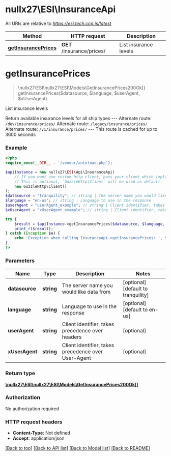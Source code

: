 # nullx27\ESI\InsuranceApi

All URIs are relative to *https://esi.tech.ccp.is/latest*

Method | HTTP request | Description
------------- | ------------- | -------------
[**getInsurancePrices**](InsuranceApi.md#getInsurancePrices) | **GET** /insurance/prices/ | List insurance levels


# **getInsurancePrices**
> \nullx27\ESI\nullx27\ESI\Models\GetInsurancePrices200Ok[] getInsurancePrices($datasource, $language, $userAgent, $xUserAgent)

List insurance levels

Return available insurance levels for all ship types  --- Alternate route: `/dev/insurance/prices/`  Alternate route: `/legacy/insurance/prices/`  Alternate route: `/v1/insurance/prices/`  --- This route is cached for up to 3600 seconds

### Example
```php
<?php
require_once(__DIR__ . '/vendor/autoload.php');

$apiInstance = new nullx27\ESI\Api\InsuranceApi(
    // If you want use custom http client, pass your client which implements `GuzzleHttp\ClientInterface`.
    // This is optional, `GuzzleHttp\Client` will be used as default.
    new GuzzleHttp\Client()
);
$datasource = "tranquility"; // string | The server name you would like data from
$language = "en-us"; // string | Language to use in the response
$userAgent = "userAgent_example"; // string | Client identifier, takes precedence over headers
$xUserAgent = "xUserAgent_example"; // string | Client identifier, takes precedence over User-Agent

try {
    $result = $apiInstance->getInsurancePrices($datasource, $language, $userAgent, $xUserAgent);
    print_r($result);
} catch (Exception $e) {
    echo 'Exception when calling InsuranceApi->getInsurancePrices: ', $e->getMessage(), PHP_EOL;
}
?>
```

### Parameters

Name | Type | Description  | Notes
------------- | ------------- | ------------- | -------------
 **datasource** | **string**| The server name you would like data from | [optional] [default to tranquility]
 **language** | **string**| Language to use in the response | [optional] [default to en-us]
 **userAgent** | **string**| Client identifier, takes precedence over headers | [optional]
 **xUserAgent** | **string**| Client identifier, takes precedence over User-Agent | [optional]

### Return type

[**\nullx27\ESI\nullx27\ESI\Models\GetInsurancePrices200Ok[]**](../Model/GetInsurancePrices200Ok.md)

### Authorization

No authorization required

### HTTP request headers

 - **Content-Type**: Not defined
 - **Accept**: application/json

[[Back to top]](#) [[Back to API list]](../../README.md#documentation-for-api-endpoints) [[Back to Model list]](../../README.md#documentation-for-models) [[Back to README]](../../README.md)

